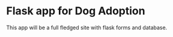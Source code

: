 # Flask app for Dog Adoption

This app will be a full fledged site with flask forms and database.


